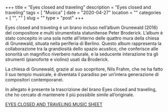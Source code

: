 +++
title = "Eyes closed and traveling"
description = "Eyes closed and traveling"
tags = [ "Musica" ]
date = "2020-04-27"
location = ""
categories = [
  "",
  ""
]
slug = ""
type = "post"
+++


Eyes closed and traveling è un brano incluso nell’album Grunewald (2016) del compositore e multi strumentista statunitense Peter Broderick. 
L’album è stato concepito in una sola notte all’interno delle quattro mura della chiesa di Grunewald, situata nella periferia di Berlino.
Questo album rappresenta la collaborazione tra la grandiosità dello spazio acustico, che conferisce alle sonorità un magnifico riverbero naturale,  e la seducente interazione tra gli strumenti (pianoforte e violino) usati da Broderick.

La chiesa di Grunewald, grazie al suo scopritore, Nils Frahm, che ne ha fatto il suo tempio musicale, è diventata il paradiso per un’intera generazione di compositori contemporanei.

In allegato è presente la trascrizione del brano Eyes closed and traveling, che ho cercato di mantenere il più possibile simile all’originale.

<a href="http://ondazen.net/pdf/Eyes_closed_and_traveling_music_sheet.pdf" download>EYES CLOSED AND TRAVELING MUSIC SHEET</a>
